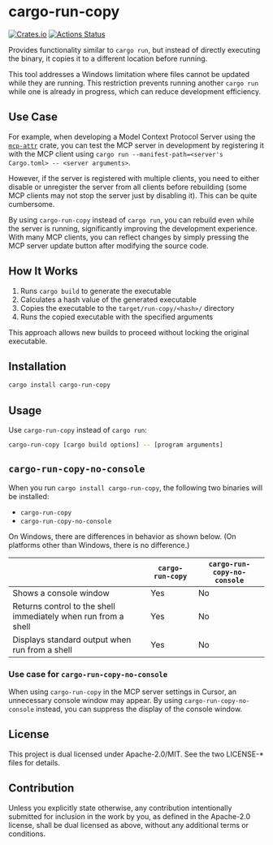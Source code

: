 # cargo-run-copy

[![Crates.io](https://img.shields.io/crates/v/cargo-run-copy.svg)](https://crates.io/crates/cargo-run-copy)
[![Actions Status](https://github.com/frozenlib/cargo-run-copy/workflows/CI/badge.svg)](https://github.com/frozenlib/cargo-run-copy/actions)

Provides functionality similar to `cargo run`, but instead of directly executing the binary, it copies it to a different location before running.

This tool addresses a Windows limitation where files cannot be updated while they are running. This restriction prevents running another `cargo run` while one is already in progress, which can reduce development efficiency.

## Use Case

For example, when developing a Model Context Protocol Server using the [`mcp-attr`](https://github.com/frozenlib/mcp-attr) crate, you can test the MCP server in development by registering it with the MCP client using `cargo run --manifest-path=<server's Cargo.toml> -- <server arguments>`.

However, if the server is registered with multiple clients, you need to either disable or unregister the server from all clients before rebuilding (some MCP clients may not stop the server just by disabling it). This can be quite cumbersome.

By using `cargo-run-copy` instead of `cargo run`, you can rebuild even while the server is running, significantly improving the development experience. With many MCP clients, you can reflect changes by simply pressing the MCP server update button after modifying the source code.

## How It Works

1. Runs `cargo build` to generate the executable
2. Calculates a hash value of the generated executable
3. Copies the executable to the `target/run-copy/<hash>/` directory
4. Runs the copied executable with the specified arguments

This approach allows new builds to proceed without locking the original executable.

## Installation

```sh
cargo install cargo-run-copy
```

## Usage

Use `cargo-run-copy` instead of `cargo run`:

```sh
cargo-run-copy [cargo build options] -- [program arguments]
```

## `cargo-run-copy-no-console`

When you run `cargo install cargo-run-copy`, the following two binaries will be installed:

- `cargo-run-copy`
- `cargo-run-copy-no-console`

On Windows, there are differences in behavior as shown below. (On platforms other than Windows, there is no difference.)

||`cargo-run-copy`|`cargo-run-copy-no-console`|
|---|---|---|
|Shows a console window|Yes|No|
|Returns control to the shell immediately when run from a shell|Yes|No|
|Displays standard output when run from a shell|Yes|No|

### Use case for `cargo-run-copy-no-console`

When using `cargo-run-copy` in the MCP server settings in Cursor, an unnecessary console window may appear. By using `cargo-run-copy-no-console` instead, you can suppress the display of the console window.

## License

This project is dual licensed under Apache-2.0/MIT. See the two LICENSE-\* files for details.

## Contribution

Unless you explicitly state otherwise, any contribution intentionally submitted for inclusion in the work by you, as defined in the Apache-2.0 license, shall be dual licensed as above, without any additional terms or conditions.
